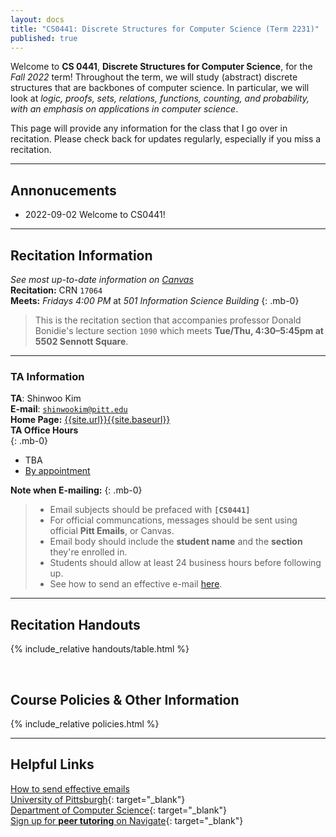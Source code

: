 ```yaml
---
layout: docs
title: "CS0441: Discrete Structures for Computer Science (Term 2231)"
published: true
---
```


Welcome to **CS 0441**, **Discrete Structures for Computer Science**, for the *Fall 2022* term! Throughout the term, we will study (abstract) discrete structures that are backbones of computer science. In particular, we will look at *logic, proofs, sets, relations, functions, counting, and probability, with an emphasis on applications in computer science*.

This page will provide any information for the class that I go over in recitation. Please check back for updates regularly, especially if you miss a recitation.

---

## Annonucements
<ul>
    <li>
        <span class="badge bg-secondary">2022-09-02</span> Welcome to CS0441!
    </li>
</ul>

---

## Recitation Information
_See most up-to-date information on [Canvas](https://canvas.pitt.edu)_  
**Recitation:** CRN `17064`  
**Meets:** *Fridays 4:00 PM* at *501 Information Science Building*
{: .mb-0}
> This is the recitation section that accompanies professor Donald Bonidie's lecture section `1090` which meets **Tue/Thu, 4:30–5:45pm at 5502 Sennott Square**.


---

### TA Information
**TA**: Shinwoo Kim  
**E-mail**: [`shinwookim@pitt.edu`](mailto:shiwookim@pitt.edu)  
**Home Page:** [{{site.url}}{{site.baseurl}}]({{site.url}}{{site.baseurl}}/)  
**TA Office Hours**  
{: .mb-0}
- TBA
- [By appointment](mailto:shinwookim@pitt.edu)

**Note when E-mailing:**
{: .mb-0}
> - Email subjects should be prefaced with **`[CS0441]`**
> - For official communcations, messages should be sent using official **Pitt Emails**, or Canvas.
> - Email body should include the **student name** and the **section** they're enrolled in.
> - Students should allow at least 24 business hours before following up.
> - See how to send an effective e-mail [here](../email-policy/).  

---

## Recitation Handouts

{% include_relative handouts/table.html %}

<br />

## Course Policies & Other Information
{% include_relative policies.html %}

---

## Helpful Links
[How to send effective emails](../email-policy/)  
[University of Pittsburgh](https://pitt.edu){: target="_blank"}  
[Department of Computer Science](https://cs.pitt.edu){: target="_blank"}  
[Sign up for **peer tutoring** on Navigate](https://pitt.guide.eab.com/){: target="_blank"}